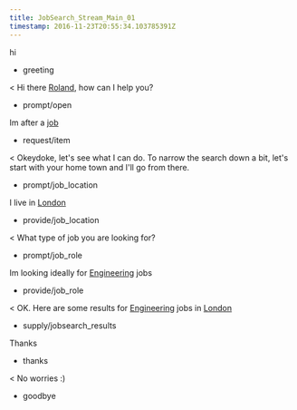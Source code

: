 ```yaml
---
title: JobSearch_Stream_Main_01
timestamp: 2016-11-23T20:55:34.103785391Z
---
```

hi
* greeting

< Hi there [Roland](first_name), how can I help you?
* prompt/open

Im after a [job](item_type)
* request/item

< Okeydoke, let's see what I can do. To narrow the search down a bit, let's start with your home town and I'll go from there.
* prompt/job_location

I live in [London](location)
* provide/job_location

< What type of job you are looking for?
* prompt/job_role

Im looking ideally for [Engineering](jobrole) jobs
* provide/job_role

< OK. Here are some results for [Engineering](jobrole) jobs in [London](location) 
* supply/jobsearch_results

Thanks
* thanks

< No worries :)
* goodbye
